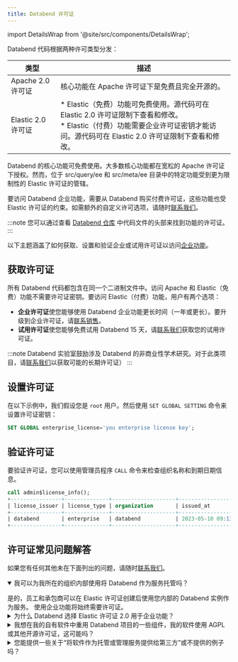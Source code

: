 ```yaml
---
title: Databend 许可证
---
```


import DetailsWrap from '@site/src/components/DetailsWrap';

Databend 代码根据两种许可类型分发：

| 类型                | 描述                                                                                                                                                                                                                                                                                             |
|---------------------|-----------------------------------------------------------------------------------------------------------------------------------------------------------------------------------------------------------------------------------------------------------------------------------------------------|
| Apache 2.0 许可证  | 核心功能在 Apache 许可证下是免费且完全开源的。                                                                                                                                                                                                                                                   |
| Elastic 2.0 许可证 | * Elastic（免费）功能可免费使用。源代码可在 Elastic 2.0 许可证限制下查看和修改。 <br/> * Elastic（付费）功能需要企业许可证密钥才能访问。源代码可在 Elastic 2.0 许可证限制下查看和修改。 | 

Databend 的核心功能可免费使用。大多数核心功能都在宽松的 Apache 许可证下授权。然而，位于 src/query/ee 和 src/meta/ee 目录中的特定功能受到更为限制性的 Elastic 许可证的管辖。

要访问 Databend 企业功能，需要从 Databend 购买付费许可证，这些功能也受 Elastic 许可证的约束。如需额外的自定义许可选项，请随时[联系我们](https://www.databend.cn/contact-us)。

:::note
您可以通过查看 [Databend 仓库](https://github.com/datafuselabs/databend) 中代码文件的头部来找到功能的许可证。
:::

以下主题涵盖了如何获取、设置和验证企业或试用许可证以访问[企业功能](10-enterprise-features.md)。

## 获取许可证

所有 Databend 代码都包含在同一个二进制文件中。访问 Apache 和 Elastic（免费）功能不需要许可证密钥。要访问 Elastic（付费）功能，用户有两个选项：
* **企业许可证**使您能够使用 Databend 企业功能更长时间（一年或更长）。要升级到企业许可证，请[联系销售](https://www.databend.cn/contact-us)。
* **试用许可证**使您能够免费试用 Databend 15 天，请[联系我们](https://www.databend.cn/contact-us)获取您的试用许可证。

:::note
Databend 实验室鼓励涉及 Databend 的非商业性学术研究。对于此类项目，请[联系我们](https://www.databend.cn/contact-us)以获取可能的长期许可证）
:::

## 设置许可证

在以下示例中，我们假设您是 `root` 用户。然后使用 `SET GLOBAL SETTING` 命令来设置许可证密钥：

```sql
SET GLOBAL enterprise_license='you enterprise license key';
```

## 验证许可证

要验证许可证，您可以使用管理员程序 `CALL` 命令来检查组织名称和到期日期信息。

```sql
call admin$license_info();
+----------------+--------------+--------------------+----------------------------+----------------------------+---------------------------------------+
| license_issuer | license_type | organization       | issued_at                  | expire_at                  | available_time_until_expiry           |
+----------------+--------------+--------------------+----------------------------+----------------------------+---------------------------------------+
| databend       | enterprise   | databend           | 2023-05-10 09:13:21.000000 | 2024-05-09 09:13:20.000000 | 11months 30days 2h 3m 31s 802ms 872us |
+----------------+--------------+--------------------+----------------------------+----------------------------+---------------------------------------+
```

## 许可证常见问题解答

如果您有任何其他未在下面列出的问题，请随时[联系我们](https://www.databend.cn/contact-us)。
<DetailsWrap>

<details open>
  <summary>我可以为我所在的组织内部使用将 Databend 作为服务托管吗？</summary>
   <p></p>
   是的，员工和承包商可以在 Elastic 许可证创建后使用您内部的 Databend 实例作为服务。
使用企业功能将始终需要许可证。
</details>

<details>
  <summary>为什么 Databend 选择 Elastic 许可证 2.0 用于企业功能？</summary>
   <p></p>
   Elastic 许可证 2.0 在开源价值和商业利益之间提供了良好的平衡。
与其他许可证如商业源代码许可证，自定义社区许可证相比，Elastic 许可证 2.0 简单、简短且清晰。
只有三个限制适用：<br/>
1. 不能提供软件作为具有功能/功能实质访问权限的托管或管理服务。<br/>
2. 不能修改或规避许可证密钥功能或移除/隐藏受保护的功能。<br/>
3. 不能在软件中更改/移除/许可证，版权或许可方的商标通知。
</details>

<details>
  <summary>我想在我的自有软件中重用 Databend 项目的一些组件，我的软件使用 AGPL 或其他开源许可证，这可能吗？</summary>
   <p></p>
   Databend 团队致力于支持开源社区，并愿意考虑将一些通用的特定内部组件作为带有自己许可证的单独项目提取出来，例如 APL。
</details>

<details>
  <summary>您能提供一些关于“将软件作为托管或管理服务提供给第三方”或不提供的例子吗？</summary>
   <p></p>

**我在我的分析 SaaS 产品中使用 databend 进行数据仪表板**

这在 ELv2 下是允许的。<br/><br/>

**我是一名分析工程师，为我的组织设置 Databend 以供内部使用**

这在 ELv2 下是允许的，因为您没有将软件作为托管服务提供。<br/><br/>

**我是一家为我的客户运行 Databend 的托管服务提供商**

如果您的客户没有访问 Databend，这在 ELv2 下是允许的。如果您的客户确实可以访问您服务的 Databend 的大部分功能，这可能是不允许的。
</details>

</DetailsWrap>

